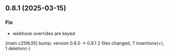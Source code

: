 ## 0.8.1 (2025-03-15)

### Fix

- webhook overrides are keyed

[main c25fb35] bump: version 0.8.0 → 0.8.1
 2 files changed, 7 insertions(+), 1 deletion(-)

